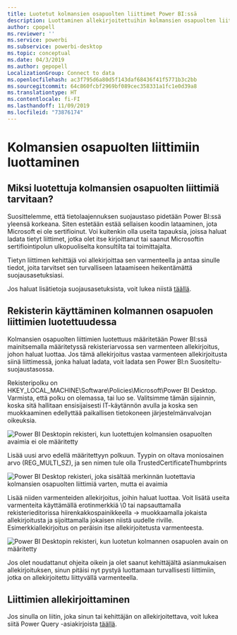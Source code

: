 ```yaml
---
title: Luotetut kolmansien osapuolten liittimet Power BI:ssä
description: Luottaminen allekirjoitettuihin kolmansien osapuolten liittimiin Power BI:ssä
author: cpopell
ms.reviewer: ''
ms.service: powerbi
ms.subservice: powerbi-desktop
ms.topic: conceptual
ms.date: 04/3/2019
ms.author: gepopell
LocalizationGroup: Connect to data
ms.openlocfilehash: ac3f795d6a80d5f143daf68436f41f5771b3c2bb
ms.sourcegitcommit: 64c860fcbf2969bf089cec358331a1fc1e0d39a8
ms.translationtype: HT
ms.contentlocale: fi-FI
ms.lasthandoff: 11/09/2019
ms.locfileid: "73876174"
---
```

# <a name="trusting-third-party-connectors"></a>Kolmansien osapuolten liittimiin luottaminen

## <a name="why-do-you-need-trusted-third-party-connectors"></a>Miksi luotettuja kolmansien osapuolten liittimiä tarvitaan?

Suosittelemme, että tietolaajennuksen suojaustaso pidetään Power BI:ssä yleensä korkeana. Siten estetään estää sellaisen koodin lataaminen, jota Microsoft ei ole sertifioinut. Voi kuitenkin olla useita tapauksia, joissa haluat ladata tietyt liittimet, jotka olet itse kirjoittanut tai saanut Microsoftin sertifiointipolun ulkopuoliselta konsultilta tai toimittajalta.

Tietyn liittimen kehittäjä voi allekirjoittaa sen varmenteella ja antaa sinulle tiedot, joita tarvitset sen turvalliseen lataamiseen heikentämättä suojausasetuksiasi.

Jos haluat lisätietoja suojausasetuksista, voit lukea niistä [täällä](https://docs.microsoft.com/power-bi/desktop-connector-extensibility).

## <a name="using-the-registry-to-trust-third-party-connectors"></a>Rekisterin käyttäminen kolmannen osapuolen liittimien luotettuudessa

Kolmansien osapuolten liittimien luotettuus määritetään Power BI:ssä mainitsemalla määritetyssä rekisteriarvossa sen varmenteen allekirjoitus, johon haluat luottaa. Jos tämä allekirjoitus vastaa varmenteen allekirjoitusta siinä liittimessä, jonka haluat ladata, voit ladata sen Power BI:n Suositeltu-suojaustasossa. 

Rekisteripolku on HKEY_LOCAL_MACHINE\Software\Policies\Microsoft\Power BI Desktop. Varmista, että polku on olemassa, tai luo se. Valitsimme tämän sijainnin, koska sitä hallitaan ensisijaisesti IT-käytännön avulla ja koska sen muokkaaminen edellyttää paikallisen tietokoneen järjestelmänvalvojan oikeuksia. 

![Power BI Desktopin rekisteri, kun luotettujen kolmansien osapuolten avaimia ei ole määritetty](media/desktop-trusted-third-party-connectors/desktoptrustedthird1.png)

Lisää uusi arvo edellä määritettyyn polkuun. Tyypin on oltava moniosainen arvo (REG_MULTI_SZ), ja sen nimen tule olla TrustedCertificateThumbprints 

![Power BI Desktop rekisteri, joka sisältää merkinnän luotettavia kolmansien osapuolten liittimiä varten, mutta ei avaimia](media/desktop-trusted-third-party-connectors/desktoptrustedthird2.png)

Lisää niiden varmenteiden allekirjoitus, joihin haluat luottaa. Voit lisätä useita varmenteita käyttämällä erotinmerkkiä \0 tai napsauttamalla rekisterieditorissa hiirenkakkospainikkeella -> muokkaamalla jokaista allekirjoitusta ja sijoittamalla jokaisen niistä uudelle riville. Esimerkkiallekirjoitus on peräisin itse allekirjoitetusta varmenteesta. 

 ![Power BI Desktopin rekisteri, kun luotetun kolmannen osapuolen avain on määritetty](media/desktop-trusted-third-party-connectors/desktoptrustedthird3.png)

Jos olet noudattanut ohjeita oikein ja olet saanut kehittäjältä asianmukaisen allekirjoituksen, sinun pitäisi nyt pystyä luottamaan turvallisesti liittimiin, jotka on allekirjoitettu liittyvällä varmenteella.

## <a name="how-to-sign-connectors"></a>Liittimien allekirjoittaminen

Jos sinulla on liitin, joka sinun tai kehittäjän on allekirjoitettava, voit lukea siitä Power Query -asiakirjoista [täällä](https://docs.microsoft.com/power-query/handlingconnectorsigning).
